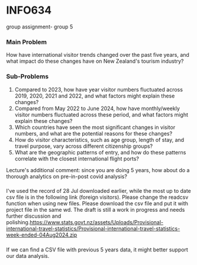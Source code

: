 # INFO634
group assignment- group 5

### Main Problem
How have international visitor trends changed over the past five years, and what impact do
these changes have on New Zealand's tourism industry?

### Sub-Problems
1. Compared to 2023, how have year visitor numbers fluctuated across 2019, 2020, 2021
and 2022, and what factors might explain these changes?
2. Compared from May 2022 to June 2024, how have monthly/weekly visitor numbers
fluctuated across these period, and what factors might explain these changes?
3. Which countries have seen the most significant changes in visitor numbers, and what
are the potential reasons for these changes?
4. How do visitor characteristics, such as age group, length of stay, and travel purpose,
vary across different citizenship groups?
5. What are the geographic patterns of entry, and how do these patterns correlate with
the closest international flight ports?

Lecture's additional comment: since you are doing 5 years, how about do a thorough analytics on pre-in-post covid analysis?

###
I've used the record of 28 Jul downloaded earlier, while the most up to date csv file is in the following link (foreign visitors). Please change the readcsv function when using new files.
Please download the csv file and put it with project file in the same wd.
The draft is still a work in progress and needs further discussion and polishing.https://www.stats.govt.nz/assets/Uploads/Provisional-international-travel-statistics/Provisional-international-travel-statistics-week-ended-04Aug2024.zip
###
If we can find a CSV file with previous 5 years data, it might better support our data analysis.
